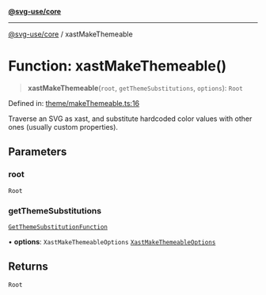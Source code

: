 [**@svg-use/core**](../README.md)

---

[@svg-use/core](../README.md) / xastMakeThemeable

# Function: xastMakeThemeable()

> **xastMakeThemeable**(`root`, `getThemeSubstitutions`, `options`): `Root`

Defined in:
[theme/makeThemeable.ts:16](https://github.com/fpapado/svg-use/blob/main/packages/core/src/theme/makeThemeable.ts#L16)

Traverse an SVG as xast, and substitute hardcoded color values with other ones
(usually custom properties).

## Parameters

### root

`Root`

### getThemeSubstitutions

[`GetThemeSubstitutionFunction`](../type-aliases/GetThemeSubstitutionFunction.md)

• **options**: `XastMakeThemeableOptions`
[`XastMakeThemeableOptions`](../interfaces/XastMakeThemeableOptions.md)

## Returns

`Root`
